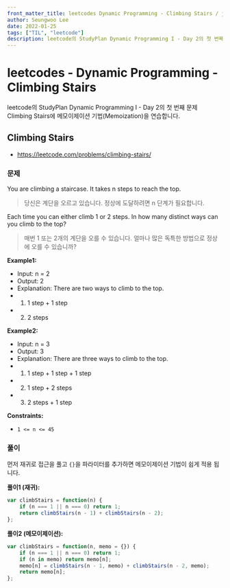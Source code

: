 ```yaml
---
front_matter_title: leetcodes Dynamic Programming - Climbing Stairs / javascript
author: Seungwoo Lee
date: 2022-01-25
tags: ["TIL", "leetcode"]
description: leetcode의 StudyPlan Dynamic Programming I - Day 2의 첫 번째 문제 Climbing Stairs에 메모이제이션 기법(Memoization)을 연습합니다.
---
```


# leetcodes - Dynamic Programming - Climbing Stairs

leetcode의 StudyPlan Dynamic Programming I - Day 2의 첫 번째 문제 Climbing Stairs에 메모이제이션 기법(Memoization)을 연습합니다.

## Climbing Stairs

* <https://leetcode.com/problems/climbing-stairs/>

### 문제

You are climbing a staircase. It takes n steps to reach the top.
> 당신은 계단을 오르고 있습니다. 정상에 도달하려면 n 단계가 필요합니다.

Each time you can either climb 1 or 2 steps. In how many distinct ways can you climb to the top?
> 매번 1 또는 2개의 계단을 오를 수 있습니다. 얼마나 많은 독특한 방법으로 정상에 오를 수 있습니까?

**Example1:**

* Input: n = 2
* Output: 2
* Explanation: There are two ways to climb to the top.
* 1. 1 step + 1 step
* 2. 2 steps

**Example2:**

* Input: n = 3
* Output: 3
* Explanation: There are three ways to climb to the top.
* 1. 1 step + 1 step + 1 step
* 2. 1 step + 2 steps
* 3. 2 steps + 1 step

**Constraints:**

* `1 <= n <= 45`

### 풀이

먼저 재귀로 접근을 풀고 `{}`을 파라미터를 추가하면 메모이제이션 기법이 쉽게 적용 됩니다.

**풀이1 (재귀):**

```js
var climbStairs = function(n) {
    if (n === 1 || n === 0) return 1;
    return climbStairs(n - 1) + climbStairs(n - 2);
};
```

**풀이2 (메모이제이션):**

```js
var climbStairs = function(n, memo = {}) {
    if (n === 1 || n === 0) return 1;
    if (n in memo) return memo[n];
    memo[n] = climbStairs(n - 1, memo) + climbStairs(n - 2, memo);
    return memo[n];
};
```

<Comment/>
